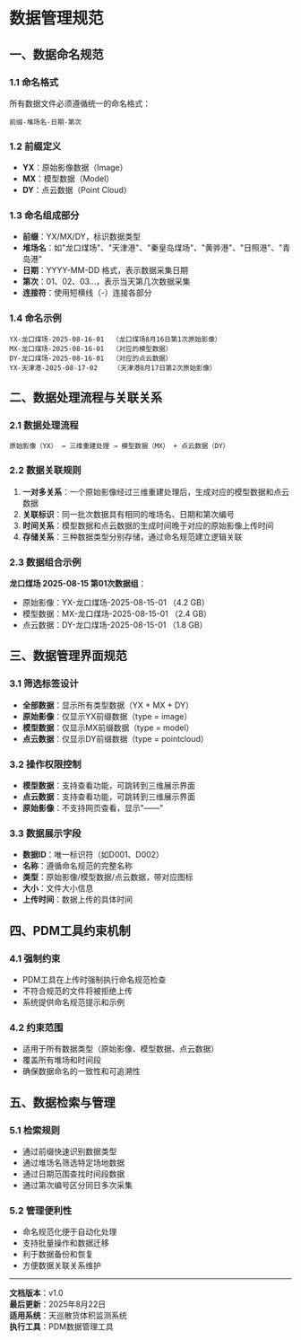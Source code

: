 # 数据管理规范

## 一、数据命名规范

### 1.1 命名格式

所有数据文件必须遵循统一的命名格式：

```
前缀-堆场名-日期-第次
```

### 1.2 前缀定义

- **YX**：原始影像数据（Image）
- **MX**：模型数据（Model）
- **DY**：点云数据（Point Cloud）

### 1.3 命名组成部分

- **前缀**：YX/MX/DY，标识数据类型
- **堆场名**：如"龙口煤场"、"天津港"、"秦皇岛煤场"、"黄骅港"、"日照港"、"青岛港"
- **日期**：YYYY-MM-DD 格式，表示数据采集日期
- **第次**：01、02、03...，表示当天第几次数据采集
- **连接符**：使用短横线（-）连接各部分

### 1.4 命名示例

```
YX-龙口煤场-2025-08-16-01  （龙口煤场8月16日第1次原始影像）
MX-龙口煤场-2025-08-16-01  （对应的模型数据）
DY-龙口煤场-2025-08-16-01  （对应的点云数据）
YX-天津港-2025-08-17-02    （天津港8月17日第2次原始影像）
```

## 二、数据处理流程与关联关系

### 2.1 数据处理流程

```
原始影像（YX） → 三维重建处理 → 模型数据（MX） + 点云数据（DY）
```

### 2.2 数据关联规则

1. **一对多关系**：一个原始影像经过三维重建处理后，生成对应的模型数据和点云数据
2. **关联标识**：同一批次数据具有相同的堆场名、日期和第次编号
3. **时间关系**：模型数据和点云数据的生成时间晚于对应的原始影像上传时间
4. **存储关系**：三种数据类型分别存储，通过命名规范建立逻辑关联

### 2.3 数据组合示例

**龙口煤场 2025-08-15 第01次数据组**：

- 原始影像：YX-龙口煤场-2025-08-15-01 （4.2 GB）
- 模型数据：MX-龙口煤场-2025-08-15-01 （2.4 GB）
- 点云数据：DY-龙口煤场-2025-08-15-01 （1.8 GB）

## 三、数据管理界面规范

### 3.1 筛选标签设计

- **全部数据**：显示所有类型数据（YX + MX + DY）
- **原始影像**：仅显示YX前缀数据（type = image）
- **模型数据**：仅显示MX前缀数据（type = model）
- **点云数据**：仅显示DY前缀数据（type = pointcloud）

### 3.2 操作权限控制

- **模型数据**：支持查看功能，可跳转到三维展示界面
- **点云数据**：支持查看功能，可跳转到三维展示界面
- **原始影像**：不支持网页查看，显示"——"

### 3.3 数据展示字段

- **数据ID**：唯一标识符（如D001、D002）
- **名称**：遵循命名规范的完整名称
- **类型**：原始影像/模型数据/点云数据，带对应图标
- **大小**：文件大小信息
- **上传时间**：数据上传的具体时间

## 四、PDM工具约束机制

### 4.1 强制约束

- PDM工具在上传时强制执行命名规范检查
- 不符合规范的文件将被拒绝上传
- 系统提供命名规范提示和示例

### 4.2 约束范围

- 适用于所有数据类型（原始影像、模型数据、点云数据）
- 覆盖所有堆场和时间段
- 确保数据命名的一致性和可追溯性

## 五、数据检索与管理

### 5.1 检索规则

- 通过前缀快速识别数据类型
- 通过堆场名筛选特定场地数据
- 通过日期范围查找时间段数据
- 通过第次编号区分同日多次采集

### 5.2 管理便利性

- 命名规范化便于自动化处理
- 支持批量操作和数据迁移
- 利于数据备份和恢复
- 方便数据关联关系维护

---

**文档版本**：v1.0  
**最后更新**：2025年8月22日  
**适用系统**：天巡散货体积监测系统  
**执行工具**：PDM数据管理工具